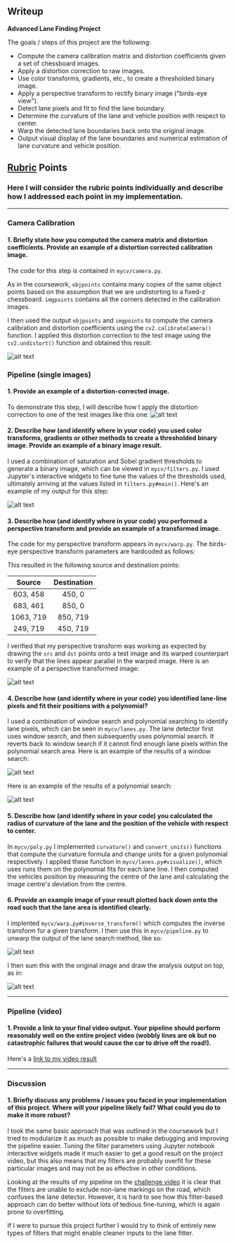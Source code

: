 ## Writeup

**Advanced Lane Finding Project**

The goals / steps of this project are the following:

* Compute the camera calibration matrix and distortion coefficients given a set of chessboard images.
* Apply a distortion correction to raw images.
* Use color transforms, gradients, etc., to create a thresholded binary image.
* Apply a perspective transform to rectify binary image ("birds-eye view").
* Detect lane pixels and fit to find the lane boundary.
* Determine the curvature of the lane and vehicle position with respect to center.
* Warp the detected lane boundaries back onto the original image.
* Output visual display of the lane boundaries and numerical estimation of lane curvature and vehicle position.

[//]: # (Image References)

[pipeline0]: ./output_images/pipeline_0.jpg "Undistorted"
[pipeline1]: ./output_images/pipeline_1.jpg "Perspective transform"
[pipeline2]: ./output_images/pipeline_2.jpg "Filtered"
[pipeline3]: ./output_images/pipeline_3.jpg "Window search"
[pipeline4]: ./output_images/pipeline_4.jpg "Polynomial fit"
[pipeline5]: ./output_images/pipeline_5.jpg "Unwarped"
[pipeline6]: ./output_images/pipeline_6.jpg "Final output"
[undistort]: ./output_images/undistorted_calibration.jpg "Calibration"

## [Rubric](https://review.udacity.com/#!/rubrics/571/view) Points

### Here I will consider the rubric points individually and describe how I addressed each point in my implementation.  

---

### Camera Calibration

#### 1. Briefly state how you computed the camera matrix and distortion coefficients. Provide an example of a distortion corrected calibration image.

The code for this step is contained in `mycv/camera.py`.

As in the coursework, `objpoints` contains many copies of the same object points based on the assumption that we are undistorting to a fixed-z chessboard.  `imgpoints` contains all the corners detected in the calibration images.

I then used the output `objpoints` and `imgpoints` to compute the camera calibration and distortion coefficients using the `cv2.calibrateCamera()` function.  I applied this distortion correction to the test image using the `cv2.undistort()` function and obtained this result: 

![alt text][undistort]

### Pipeline (single images)

#### 1. Provide an example of a distortion-corrected image.

To demonstrate this step, I will describe how I apply the distortion correction to one of the test images like this one:
![alt text][pipeline0]

#### 2. Describe how (and identify where in your code) you used color transforms, gradients or other methods to create a thresholded binary image.  Provide an example of a binary image result.

I used a combination of saturation and Sobel gradient thresholds to generate a binary image, which can be viewed in `mycv/filters.py`. I used Jupyter's interactive widgets to fine tune the values of the thresholds used, ultimately arriving at the values listed in `filters.py#main()`. Here's an example of my output for this step:

![alt text][pipeline2]

#### 3. Describe how (and identify where in your code) you performed a perspective transform and provide an example of a transformed image.

The code for my perspective transform appears in `mycv/warp.py`. The birds-eye perspective transform parameters are hardcoded as follows:

This resulted in the following source and destination points:

| Source        | Destination   | 
|:-------------:|:-------------:| 
| 603, 458      | 450, 0        | 
| 683, 461      | 850, 0        |
| 1063, 719     | 850, 719      |
| 249, 719      | 450, 719        |

I verified that my perspective transform was working as expected by drawing the `src` and `dst` points onto a test image and its warped counterpart to verify that the lines appear parallel in the warped image. Here is an example of a perspective transformed image:

![alt text][pipeline1]

#### 4. Describe how (and identify where in your code) you identified lane-line pixels and fit their positions with a polynomial?


I used a combination of window search and polynomial searching to identify lane pixels, which can be seen in `mycv/lanes.py`. The lane detector first uses window search, and then subsequently uses polynomial search. It reverts back to window search if it cannot find enough lane pixels within the polynomial search area. Here is an example of the results of a window search:

![alt text][pipeline3]

Here is an example of the results of a polynomial search:

![alt text][pipeline4]

#### 5. Describe how (and identify where in your code) you calculated the radius of curvature of the lane and the position of the vehicle with respect to center.

In `mycv/poly.py` I implemented `curvature()` and `convert_units()` functions that compute the curvature formula and change units for a given polynomial respectively. I applied these function in `mycv/lanes.py#visualize()`, which uses runs them on the polynomial fits for each lane line. I then computed the vehicles position by measuring the centre of the lane and calculating the image centre's deviation from the centre.

#### 6. Provide an example image of your result plotted back down onto the road such that the lane area is identified clearly.

I implented `mycv/warp.py#inverse_transform()` which computes the inverse transform for a given transform. I then use this in `mycv/pipeline.py` to unwarp the output of the lane search method, like so:

![alt text][pipeline5]

I then sum this with the original image and draw the analysis output on top, as in:

![alt text][pipeline6]

---

### Pipeline (video)

#### 1. Provide a link to your final video output.  Your pipeline should perform reasonably well on the entire project video (wobbly lines are ok but no catastrophic failures that would cause the car to drive off the road!).

Here's a [link to my video result](./project_video_output.mp4)

---

### Discussion

#### 1. Briefly discuss any problems / issues you faced in your implementation of this project.  Where will your pipeline likely fail?  What could you do to make it more robust?

I took the same basic approach that was outlined in the coursework but I tried to modularize it as much as possible to make debugging and improving the pipeline easier. Tuning the filter parameters using Jupyter notebook interactive widgets made it much easier to get a good result on the project video, but this also means that my filters are probably overfit for these particular images and may not be as effective in other conditions. 

Looking at the results of my pipeline on the [challenge video](./challenge_video_output.mp4) it is clear that the filters are unable to exclude non-lane markings on the road, which confuses the lane detector. However, it is hard to see how this filter-based approach can do better without lots of tedious fine-tuning, which is again prone to overfitting.

If I were to pursue this project further I would try to think of entirely new types of filters that might enable cleaner inputs to the lane fitter.